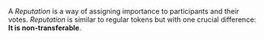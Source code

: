 A *Reputation* is a way of assigning importance to participants and their votes. 
*Reputation* is similar to regular tokens but with one crucial difference: **It is non-transferable**.